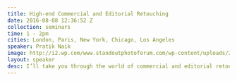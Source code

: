 ```yaml
---
title: High-end Commercial and Editorial Retouching
date: 2016-08-08 12:36:52 Z
collection: seminars
time: 1 - 2pm
cities: London, Paris, New York, Chicago, Los Angeles
speaker: Pratik Naik
image: http://i2.wp.com/www.standoutphotoforum.com/wp-content/uploads/2015/07/Steve-Image-1.png?w=1184
layout: speaker
desc: I’ll take you through the world of commercial and editorial retouching. We’ll look at the core principles of efficient retouching and the industry standards. I’ll showcase what retouching is and what it isn’t, and what photographers should do to ensure the files are perfectly shot for the intent of post production. You’ll get to see the business side, all the way from the job inquiry to the communication between myself and the client. It will encompass each step from the first e-mail all the way to the invoicing. We’ll get to see the tools of the trade as a retoucher, including equipment and Wacom graphic tablets that are needed as a retoucher.
---
```


